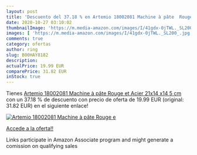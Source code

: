 ```yaml
---
layout: post
title: 'Descuento del 37.18 % en Artemio 18002081 Machine à pâte  Rouge e'
date: 2020-10-27 03:10:02
thumbnailImage: 'https://m.media-amazon.com/images/I/41gdx-0jTWL._SL200_.jpg'
images: [ 'https://m.media-amazon.com/images/I/41gdx-0jTWL._SL200_.jpg' ]
comments: true
category: ofertas
author: ring
slug: B00HAY8182
description:
actualPrice: 19.99 EUR
comparePrice: 31.82 EUR
inStock: true
---
```


Tienes [Artemio 18002081 Machine à pâte  Rouge et Acier  21x14 x14 5 cm](https://www.amazon.fr/dp/B00HAY8182/?tag=tolees0d-21) con un 37.18 % de descuento con precio de oferta de 19.99 EUR (original: 31.82 EUR) en el siguiente enlace!

[![Artemio 18002081 Machine à pâte  Rouge e](https://m.media-amazon.com/images/I/41gdx-0jTWL._SL200_.jpg)](https://www.amazon.fr/dp/B00HAY8182/?tag=tolees0d-21)

[Accede a la oferta!!](https://www.amazon.fr/dp/B00HAY8182/?tag=tolees0d-21)

Links participate in Amazon Associate program and might generate a comission on qualifying sales


